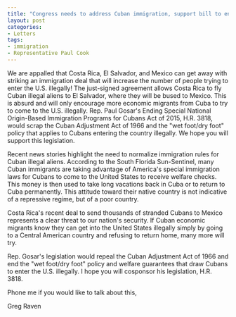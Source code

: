 ```yaml
---
title: "Congress needs to address Cuban immigration, support bill to end special status"
layout: post
categories:
- Letters
tags:
- immigration
- Representative Paul Cook
---
```


We are appalled that Costa Rica, El Salvador, and Mexico can get away with striking an immigration deal that will increase the number of people trying to enter the U.S. illegally! The just-signed agreement allows Costa Rica to fly Cuban illegal aliens to El Salvador, where they will be bused to Mexico. This is absurd and will only encourage more economic migrants from Cuba to try to come to the U.S. illegally. Rep. Paul Gosar's Ending Special National Origin-Based Immigration Programs for Cubans Act of 2015, H.R. 3818, would scrap the Cuban Adjustment Act of 1966 and the "wet foot/dry foot" policy that applies to Cubans entering the country illegally. We hope you will support this legislation.

Recent news stories highlight the need to normalize immigration rules for Cuban illegal aliens. According to the South Florida Sun-Sentinel, many Cuban immigrants are taking advantage of America's special immigration laws for Cubans to come to the United States to receive welfare checks. This money is then used to take long vacations back in Cuba or to return to Cuba permanently. This attitude toward their native country is not indicative of a repressive regime, but of a poor country.

Costa Rica's recent deal to send thousands of stranded Cubans to Mexico represents a clear threat to our nation's security. If Cuban economic migrants know they can get into the United States illegally simply by going to a Central American country and refusing to return home, many more will try.

Rep. Gosar's legislation would repeal the Cuban Adjustment Act of 1966 and end the "wet foot/dry foot" policy and welfare guarantees that draw Cubans to enter the U.S. illegally. I hope you will cosponsor his legislation, H.R. 3818.

Phone me if you would like to talk about this,

Greg Raven